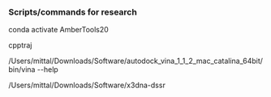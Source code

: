 ### Scripts/commands for research

conda activate AmberTools20

cpptraj

/Users/mittal/Downloads/Software/autodock_vina_1_1_2_mac_catalina_64bit/bin/vina --help

/Users/mittal/Downloads/Software/x3dna-dssr
